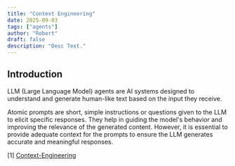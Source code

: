 ```yaml
---
title: "Context Engineering"
date: 2025-09-03
tags: ["agents"]
author: "Robert"
draft: false
description: "Desc Text."
---
```


## Introduction

LLM (Large Language Model) agents are AI systems designed to understand and generate human-like text based on the input they receive. 

Atomic prompts are short, simple instructions or questions given to the LLM to elicit specific responses. They help in guiding the model's behavior and improving the relevance of the generated content. However, it is essential to provide adequate context for the prompts to ensure the LLM generates accurate and meaningful responses.

[1] [Context-Engineering](https://github.com/davidkimai/Context-Engineering)
